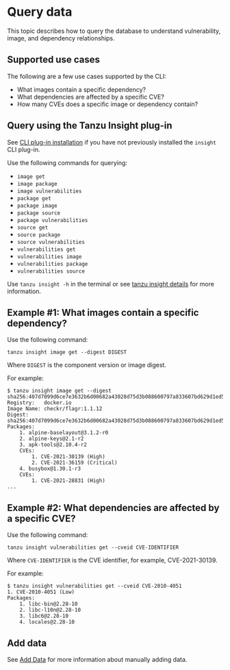 # Query data

This topic describes how to query the database to understand vulnerability, image, and dependency relationships.

## <a id='sup-usecase'></a>Supported use cases

The following are a few use cases supported by the CLI:

+  What images contain a specific dependency?
+  What dependencies are affected by a specific CVE?
+  How many CVEs does a specific image or dependency contain?

## <a id='query-insight'></a> Query using the Tanzu Insight plug-in

See [CLI plug-in installation](cli-installation.md) if you have not previously installed the `insight` CLI plug-in.

Use the following commands for querying:

- `image get`
- `image package`
- `image vulnerabilities`
- `package get`
- `package image`
- `package source`
- `package vulnerabilities`
- `source get`
- `source package`
- `source vulnerabilities`
- `vulnerabilities get`
- `vulnerabilities image`
- `vulnerabilities package`
- `vulnerabilities source`

Use `tanzu insight -h` in the terminal or see [tanzu insight details](cli-docs/insight.md) for more information.

## <a id='example1'></a>Example #1: What images contain a specific dependency?

Use the following command:

```
tanzu insight image get --digest DIGEST
```

Where `DIGEST` is the component version or image digest.

For example:

```
$ tanzu insight image get --digest sha256:407d7099d6ce7e3632b6d00682a43028d75d3b088600797a833607bd629d1ed5
Registry:	docker.io
Image Name:	checkr/flagr:1.1.12
Digest:    	sha256:407d7099d6ce7e3632b6d00682a43028d75d3b088600797a833607bd629d1ed5
Packages:
	1. alpine-baselayout@3.1.2-r0
	2. alpine-keys@2.1-r2
	3. apk-tools@2.10.4-r2
	CVEs:
		1. CVE-2021-30139 (High)
		2. CVE-2021-36159 (Critical)
	4. busybox@1.30.1-r3
	CVEs:
		1. CVE-2021-28831 (High)
...
```
## <a id='example2'></a>Example #2: What dependencies are affected by a specific CVE?

Use the following command:

```
tanzu insight vulnerabilities get --cveid CVE-IDENTIFIER
```

Where `CVE-IDENTIFIER` is the CVE identifier, for example, CVE-2021-30139.

For example:

```
$ tanzu insight vulnerabilities get --cveid CVE-2010-4051
1. CVE-2010-4051 (Low)
Packages:
	1. libc-bin@2.28-10
	2. libc-l10n@2.28-10
	3. libc6@2.28-10
	4. locales@2.28-10
```

## <a id='add-data'></a>Add data

See [Add Data](add-data.md) for more information about manually adding data.
